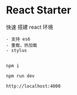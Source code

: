 # React Starter

快速 搭建 react 环境

    - 支持 es6
    - 重载，热加载
    - stylus
    

    npm i

    npm run dev

    http://localhost:4000